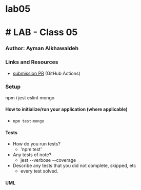 # lab05


# # LAB - Class 05

### Author: Ayman Alkhawaldeh

### Links and Resources

- [submission PR](https://github.com/ayman-401-advanced-javascript/lab05/runs/408877260?check_suite_focus=true) (GitHub Actions)

### Setup
npm i jest eslint mongo

#### How to initialize/run your application (where applicable)

- `npm test` `mongo`

#### Tests

- How do you run tests?
     - 'npm test'
- Any tests of note?
     - jest --verbose --coverage
- Describe any tests that you did not complete, skipped, etc
     - every test solved.
#### UML

